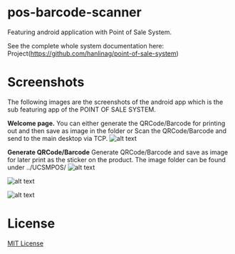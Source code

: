 # pos-barcode-scanner
Featuring android application with Point of Sale System.

See the complete whole system documentation here: Project(https://github.com/hanlinag/point-of-sale-system)

# Screenshots
The following images are the screenshots of the android app which is the sub featuring app of the POINT OF SALE SYSTEM.

**Welcome page.**
You can either generate the QRCode/Barcode for printing out and then save as image in the folder or Scan the QRCode/Barcode and send to the main desktop via TCP.
![alt text](https://github.com/hanlinag/pos-barcode-scanner/blob/master/images/ss1.png?raw=true)

**Generate QRCode/Barcode**
Generate QRCode/Barcode and save as image for later print as the sticker on the product. The image folder can be found under ../UCSMPOS/ 
![alt text](https://github.com/hanlinag/pos-barcode-scanner/blob/master/images/ss2.png?raw=true)

![alt text](https://github.com/hanlinag/pos-barcode-scanner/blob/master/images/ss3.png?raw=true)

![alt text](https://github.com/hanlinag/pos-barcode-scanner/blob/master/images/ss4.png?raw=truee)


# License
[MIT License](LICENSE)

